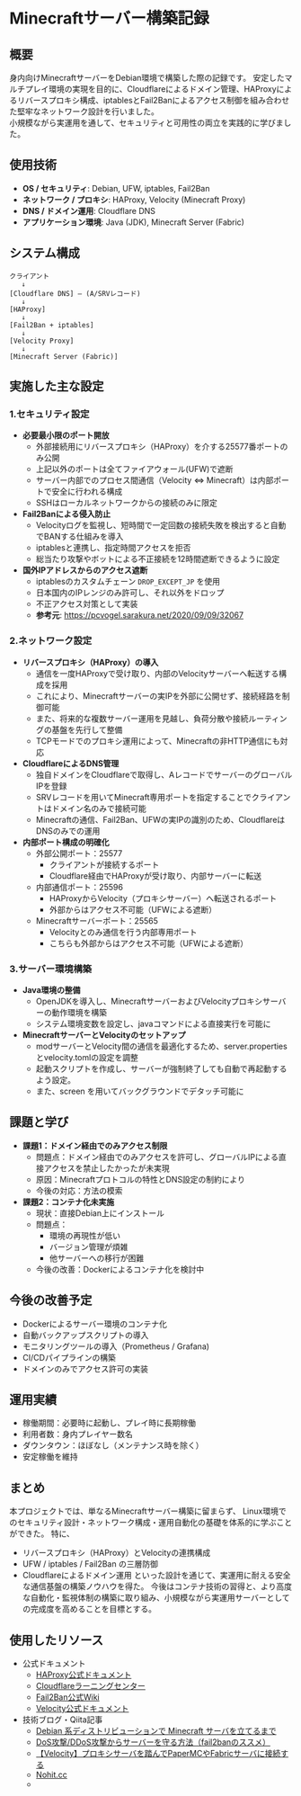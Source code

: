 # Minecraftサーバー構築記録


## 概要
身内向けMinecraftサーバーをDebian環境で構築した際の記録です。
安定したマルチプレイ環境の実現を目的に、Cloudflareによるドメイン管理、HAProxyによるリバースプロキシ構成、iptablesとFail2Banによるアクセス制御を組み合わせた堅牢なネットワーク設計を行いました。  
小規模ながら実運用を通して、セキュリティと可用性の両立を実践的に学びました。


## 使用技術
- **OS / セキュリティ**: Debian, UFW, iptables, Fail2Ban  
- **ネットワーク / プロキシ**: HAProxy, Velocity (Minecraft Proxy)  
- **DNS / ドメイン運用**: Cloudflare DNS  
- **アプリケーション環境**: Java (JDK), Minecraft Server (Fabric)  

## システム構成
```
クライアント
   ↓
[Cloudflare DNS] — (A/SRVレコード)
   ↓
[HAProxy]
   ↓
[Fail2Ban + iptables]
   ↓
[Velocity Proxy]
   ↓
[Minecraft Server (Fabric)]
```

## 実施した主な設定

### 1.セキュリティ設定
- **必要最小限のポート開放**
  - 外部接続用にリバースプロキシ（HAProxy）を介する25577番ポートのみ公開
  - 上記以外のポートは全てファイアウォール(UFW)で遮断
  - サーバー内部でのプロセス間通信（Velocity ⇔ Minecraft）は内部ポートで安全に行われる構成
  - SSHはローカルネットワークからの接続のみに限定
- **Fail2Banによる侵入防止**
  - Velocityログを監視し、短時間で一定回数の接続失敗を検出すると自動でBANする仕組みを導入
  - iptablesと連携し、指定時間アクセスを拒否
  - 総当たり攻撃やボットによる不正接続を12時間遮断できるように設定
- **国外IPアドレスからのアクセス遮断**
  - iptablesのカスタムチェーン `DROP_EXCEPT_JP` を使用
  - 日本国内のIPレンジのみ許可し、それ以外をドロップ
  - 不正アクセス対策として実装
  - **参考元**: https://pcvogel.sarakura.net/2020/09/09/32067

### 2.ネットワーク設定
- **リバースプロキシ（HAProxy）の導入**
  - 通信を一度HAProxyで受け取り、内部のVelocityサーバーへ転送する構成を採用
  - これにより、Minecraftサーバーの実IPを外部に公開せず、接続経路を制御可能
  - また、将来的な複数サーバー運用を見越し、負荷分散や接続ルーティングの基盤を先行して整備
  - TCPモードでのプロキシ運用によって、Minecraftの非HTTP通信にも対応
- **CloudflareによるDNS管理**
  - 独自ドメインをCloudflareで取得し、AレコードでサーバーのグローバルIPを登録
  - SRVレコードを用いてMinecraft専用ポートを指定することでクライアントはドメイン名のみで接続可能
  - Minecraftの通信、Fail2Ban、UFWの実IPの識別のため、CloudflareはDNSのみでの運用
- **内部ポート構成の明確化**
  - 外部公開ポート：25577
    - クライアントが接続するポート
    - Cloudflare経由でHAProxyが受け取り、内部サーバーに転送
  - 内部通信ポート：25596
    - HAProxyからVelocity（プロキシサーバー）へ転送されるポート
    - 外部からはアクセス不可能（UFWによる遮断）
  - Minecraftサーバーポート：25565
    - Velocityとのみ通信を行う内部専用ポート
    - こちらも外部からはアクセス不可能（UFWによる遮断）

### 3.サーバー環境構築
- **Java環境の整備**
  - OpenJDKを導入し、MinecraftサーバーおよびVelocityプロキシサーバーの動作環境を構築
  - システム環境変数を設定し、javaコマンドによる直接実行を可能に
- **MinecraftサーバーとVelocityのセットアップ**
  - modサーバーとVelocity間の通信を最適化するため、server.propertiesとvelocity.tomlの設定を調整
  - 起動スクリプトを作成し、サーバーが強制終了しても自動で再起動するよう設定。
  - また、screen を用いてバックグラウンドでデタッチ可能に

## 課題と学び
- **課題1：ドメイン経由でのみアクセス制限**
  - 問題点：ドメイン経由でのみアクセスを許可し、グローバルIPによる直接アクセスを禁止したかったが未実現
  - 原因：Minecraftプロトコルの特性とDNS設定の制約により
  - 今後の対応：方法の模索
- **課題2：コンテナ化未実施**
  - 現状：直接Debian上にインストール
  - 問題点：
    - 環境の再現性が低い
    - バージョン管理が煩雑
    - 他サーバーへの移行が困難
  - 今後の改善：Dockerによるコンテナ化を検討中

## 今後の改善予定
- Dockerによるサーバー環境のコンテナ化
- 自動バックアップスクリプトの導入
- モニタリングツールの導入（Prometheus / Grafana)
- CI/CDパイプラインの構築
- ドメインのみでアクセス許可の実装

## 運用実績
- 稼働期間：必要時に起動し、プレイ時に長期稼働
- 利用者数：身内プレイヤー数名
- ダウンタウン：ほぼなし（メンテナンス時を除く）
- 安定稼働を維持

## まとめ
本プロジェクトでは、単なるMinecraftサーバー構築に留まらず、
Linux環境でのセキュリティ設計・ネットワーク構成・運用自動化の基礎を体系的に学ぶことができた。
特に、
- リバースプロキシ（HAProxy）とVelocityの連携構成
- UFW / iptables / Fail2Ban の三層防御
- Cloudflareによるドメイン運用
といった設計を通じて、実運用に耐える安全な通信基盤の構築ノウハウを得た。
今後はコンテナ技術の習得と、より高度な自動化・監視体制の構築に取り組み、小規模ながら実運用サーバーとしての完成度を高めることを目標とする。


## 使用したリソース
- 公式ドキュメント
  - [HAProxy公式ドキュメント](https://www.haproxy.com/documentation/)
  - [Cloudflareラーニングセンター](https://www.cloudflare.com/ja-jp/learning/)
  - [Fail2Ban公式Wiki](https://github.com/fail2ban/fail2ban/wiki)
  - [Velocity公式ドキュメント](https://docs.papermc.io/velocity/)
- 技術ブログ・Qiita記事
  - [Debian 系ディストリビューションで Minecraft サーバを立てるまで](https://zenn.dev/genbu/scraps/414e9277ca1b2e)
  - [DoS攻撃/DDoS攻撃からサーバーを守る方法（fail2banのススメ）](https://colo-ri.jp/develop/2016/02/fail2ban.html)
  - [【Velocity】プロキシサーバを踏んでPaperMCやFabricサーバに接続する](https://zenn.dev/kake26s/articles/811faf83271738)
  - [Nohit.cc](https://docs.nohit.cc/)
  - 
